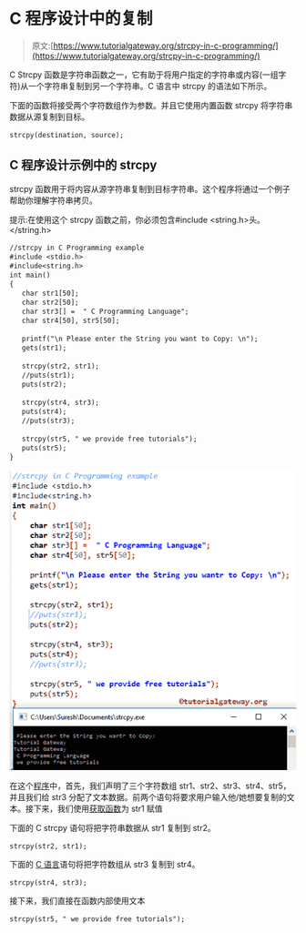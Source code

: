 # C 程序设计中的复制

> 原文:[https://www.tutorialgateway.org/strcpy-in-c-programming/](https://www.tutorialgateway.org/strcpy-in-c-programming/)

C Strcpy 函数是字符串函数之一，它有助于将用户指定的字符串或内容(一组字符)从一个字符串复制到另一个字符串。C 语言中 strcpy 的语法如下所示。

下面的函数将接受两个字符数组作为参数。并且它使用内置函数 strcpy 将字符串数据从源复制到目标。

```
strcpy(destination, source);
```

## C 程序设计示例中的 strcpy

strcpy 函数用于将内容从源字符串复制到目标字符串。这个程序将通过一个例子帮助你理解字符串拷贝。

提示:在使用这个 strcpy 函数之前，你必须包含#include <string.h>头。</string.h>

```
//strcpy in C Programming example  
#include <stdio.h> 
#include<string.h>
int main()
{
   char str1[50];
   char str2[50];
   char str3[] =  " C Programming Language";
   char str4[50], str5[50];

   printf("\n Please enter the String you want to Copy: \n");
   gets(str1);

   strcpy(str2, str1); 
   //puts(str1);
   puts(str2);

   strcpy(str4, str3);
   puts(str4);
   //puts(str3); 

   strcpy(str5, " we provide free tutorials");
   puts(str5);
}
```

![strcpy in C Programming 1](img/06d3662538e451d26ba77eb3ddbce4f2.png)

在这个[程序](https://www.tutorialgateway.org/c-programming-examples/)中，首先，我们声明了三个字符数组 str1、str2、str3、str4、str5，并且我们给 str3 分配了文本数据。前两个语句将要求用户输入他/她想要复制的文本。接下来，我们使用[获取函数](https://www.tutorialgateway.org/gets-in-c-programming/)为 str1 赋值

下面的 C strcpy 语句将把字符串数据从 str1 复制到 str2。

```
strcpy(str2, str1);
```

下面的 [C 语言](https://www.tutorialgateway.org/c-programming/)语句将把字符数组从 str3 复制到 str4。

```
strcpy(str4, str3);
```

接下来，我们直接在函数内部使用文本

```
strcpy(str5, " we provide free tutorials");
```